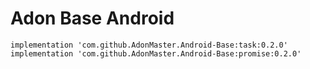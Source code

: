 # Adon Base Android
```
implementation 'com.github.AdonMaster.Android-Base:task:0.2.0'  
implementation 'com.github.AdonMaster.Android-Base:promise:0.2.0'  
```
